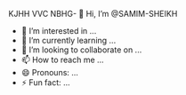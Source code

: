 KJHH  VVC  NBHG- 👋 Hi, I’m @SAMIM-SHEIKH
- 👀 I’m interested in ...
- 🌱 I’m currently learning ...
- 💞️ I’m looking to collaborate on ...
- 📫 How to reach me ...
- 😄 Pronouns: ...
- ⚡ Fun fact: ...

<!---
SAMIM-SHEIKH/SAMIM-SHEIKH is a ✨ special ✨ repository because its `README.md` (this file) appears on your GitHub profile.
You can click the Preview link to take a look at your changes.
--->
